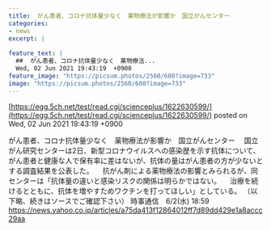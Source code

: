 ```yaml
---
title:  がん患者、コロナ抗体量少なく　薬物療法が影響か　国立がんセンター  
categories:
- news
excerpt: |
  
feature_text: |
  ##  がん患者、コロナ抗体量少なく　薬物療法...
  Wed, 02 Jun 2021 19:43:19  +0900
feature_image: "https://picsum.photos/2560/600?image=733"
image: "https://picsum.photos/2560/600?image=733"
---
```


[https://egg.5ch.net/test/read.cgi/scienceplus/1622630599/](https://egg.5ch.net/test/read.cgi/scienceplus/1622630599/)
posted on Wed, 02 Jun 2021 19:43:19  +0900

<!--more-->

がん患者、コロナ抗体量少なく　薬物療法が影響か　国立がんセンター 　国立がん研究センターは2日、新型コロナウイルスへの感染歴を示す抗体について、がん患者と健康な人で保有率に差はないが、抗体の量はがん患者の方が少ないとする調査結果を公表した。 　抗がん剤による薬物療法の影響とみられるが、同センターは「抗体量の違いと感染リスクの関係は明らかではない。 　治療を続けるとともに、抗体を増やすためワクチンを打ってほしい」としている。 （以下略、続きはソースでご確認下さい） 時事通信　6/2(水) 18:59 https://news.yahoo.co.jp/articles/a75da413f12864012ff7d89dd429e1a8accc29aa
